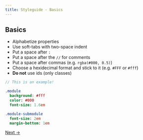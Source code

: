 ```yaml
---
title: Styleguide - Basics
---
```


## Basics

- Alphabetize properties
- Use soft-tabs with two-space indent
- Put a space after `:`
- Put a space after the `//` for comments
- Put a space after commas (e.g. `rgba(#000, 0.5)`)
- Choose a hexidecimal format and stick to it (e.g. `#FFF` or `#fff`)
- **Do not** use ids (only classes)

```sass
// This is an example!

.module
  background: #fff
  color: #000
  font-size: 1.6em

.module-submodule
  font-size: 2em
  margin-bottom: 1em

```

<a class="btn btn--b" href="/styleguide/sass-specific/">Next &rarr;</a>
